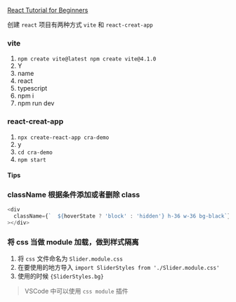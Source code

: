[React Tutorial for Beginners](https://www.youtube.com/watch?v=SqcY0GlETPk&ab_channel=ProgrammingwithMosh)

创建 `react` 项目有两种方式 `vite` 和 `react-creat-app`

### vite

1. `npm create vite@latest npm create vite@4.1.0`
2. Y
3. name
4. react
5. typescript
6. npm i
7. npm run dev

### react-creat-app

1. `npx create-react-app cra-demo`
2. y
3. `cd cra-demo`
4. `npm start`

#### Tips

### className 根据条件添加或者删除 class

```js
<div
  className={`  ${hoverState ? 'block' : 'hidden'} h-36 w-36 bg-black`}
></div>
```

### 将 css 当做 module 加载，做到样式隔离

1. 将 `css` 文件命名为 `Slider.module.css`
2. 在要使用的地方导入 `import SliderStyles from './Slider.module.css'`
3. 使用的时候 `{SliderStyles.bg}`

> VSCode 中可以使用 `css module` 插件
